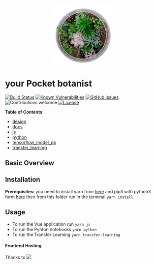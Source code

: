 <p align="center">
    <img src="./design/logo.jpg" width="200px"/>
</p>

# your Pocket botanist

[![Build Status](https://travis-ci.org/Giorat/pocketbotanist.svg?branch=master)](https://travis-ci.org/Giorat/pocketbotanist)
[![Known Vulnerabilities](https://snyk.io/test/github/Giorat/pocketbotanist/badge.svg?targetFile=js%2Fpackage.json)](https://snyk.io/test/github/Giorat/pocketbotanist?targetFile=js%2Fpackage.json)
[![GitHub Issues](https://img.shields.io/github/issues/giorat/pocketbotanist.svg)](https://github.com/giorat/pocketbotanist/issues)
![Contributions welcome](https://img.shields.io/badge/contributions-welcome-orange.svg)
[![License](https://img.shields.io/badge/license-MIT-blue.svg)](https://opensource.org/licenses/MIT)

**Table of Contents**

- [design](./design)
- [docs](./docs)
- [js](./js)
- [python](./python)
- [tensorflow_model_pb](./tensorflow_model_pb)
- [transfer_learning](./transfer_learning)

## Basic Overview

## Installation

**Prerequisites:** you need to install yarn from [here](https://yarnpkg.com/lang/en/docs/install/) and pip3 with python3 form [here](https://www.python.org/downloads/release/python-365/) then from this folder run in the terminal `yarn install`

## Usage

- To run the Vue application run `yarn js`
- To run the Pyhton notebooks `yarn python`
- To run the Transfer Learning `yarn transfer-learning`

#### Frontend Hosting

Thanks to
<a href="https://www.netlify.com">
<img src="https://www.netlify.com/img/global/badges/netlify-color-bg.svg"/>
</a>
